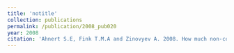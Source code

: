 ```yaml
---
title: 'notitle'
collection: publications
permalink: /publication/2008_pub020
year: 2008
citation: 'Ahnert S.E, Fink T.M.A and Zinovyev A. 2008. How much non-coding DNA do eukaryotes require? 2008. <i>Journal of Theoretical Biology</i> <b>252</b>(4):587-592.'
---
```

